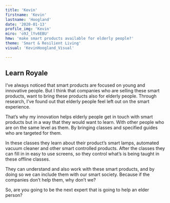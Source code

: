 ```yaml
---
title: 'Kevin'
firstname: 'Kevin'
lastname: 'Hoogland'
date: '2020-01-13'
profile_img: 'Kevin'
miro: 'o9J_lYv6EBU'
hmw: 'make smart products available for elderly people?'
theme: 'Smart & Resilient Living'
visual: 'KevinHoogland_Visual'

---
```


## Learn Royale 

I’ve always noticed that smart products are focused on young and innovative people. But I think that companies who are selling these smart products, want to bring these products also for elderly people. Through research, I’ve found out that elderly people feel left out on the smart experience. 

That’s why my innovation helps elderly people get in touch with smart products but in a way that they would want to learn. With other people who are on the same level as them. By bringing classes and specified guides who are targeted for them.  

In these classes they learn about their product’s smart lamps, automated vacuum cleaner and other smart controlled products. After the classes they can fill in in easy to use screens, so they control what’s is being taught in these offline classes. 

They can understand and also work with these smart products, and by doing so we can include them with our smart society. Because if the companies don’t help them, why don’t we? 

So, are you going to be the next expert that is going to help an elder person? 
